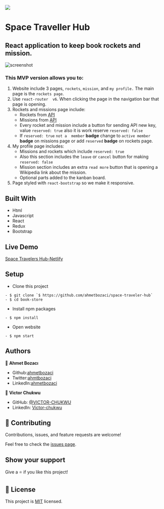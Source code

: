 ![](https://img.shields.io/badge/Microverse-blueviolet)

# Space Traveller Hub
## React application to keep book rockets and mission.
![screenshot](screencast.gif)
### This MVP version allows you to:
1.  Website include 3 pages,  `rockets`, `mission`, and `my profile.` The main page is the `rockets page`. 
2.  Use `react-router  v6`.  When clicking the page in the navigation bar that page is opening.
3.  Rockets and missions page include: 
       - Rockets from [API](https://api.spacexdata.com/v3/rockets)
       - Missions from [API](https://api.spacexdata.com/v3/missions)
       - Every rocket and mission  include a  button for sending API new key, value `reserved: true` also it is work reserve `reserved: false`
       - If `reserved: true`  `not a  member` **badge** change to `active member` **badge** on missions page or add  `reserved` **badge** on rockets page.
4. My profile page includes:
   - Missions and rockets which include `reserved: true`
   - Also this section includes the `leave` or `cancel` button for making `reserved: false`
   - Mission section includes an extra `read more` button that is opening a Wikipedia link about the mission.
   - Optional parts added to the kanban board.
5. Page styled with `react-bootstrap` so we make it responsive.




## Built With

- Html
- Javascript
- React
- Redux
- Bootstrap

## Live Demo

[Space Travelers Hub-Netlify](https://space-traveler-hub.netlify.app/)


## Setup
- Clone this project
```
- $ git clone `$ https://github.com/ahmetbozaci/space-traveler-hub`
- $ cd book-store
```
- Install npm packages
```
- $ npm install
```
- Open website
```
- $ npm start
```
## Authors

👤 **Ahmet Bozacı**
- Github:[ahmetbozaci](https://github.com/ahmetbozaci)
- Twitter:[ahmtbozaci](https://twitter.com/ahmtbozaci)
- LinkedIn:[ahmetbozaci](https://www.linkedin.com/in/ahmetbozaci/)

👤 **Victor Chukwu**
- GitHub: [@VICTOR-CHUKWU](https://github.com/VICTOR-CHUKWU)
- LinkedIn: [Victor-chukwu](https://www.linkedin.com/in/victor-chukwu-95a020143)
## 🤝 Contributing

Contributions, issues, and feature requests are welcome!

Feel free to check the [issues page](../../issues/).

## Show your support

Give a ⭐️ if you like this project!

## 📝 License

This project is [MIT](./LICENSE) licensed.